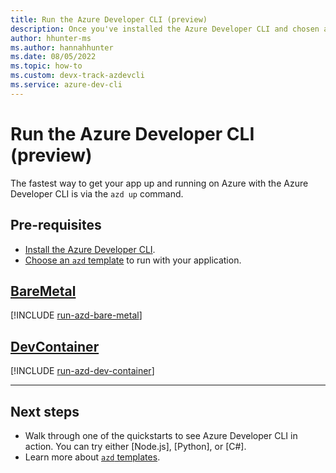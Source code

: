 ```yaml
---
title: Run the Azure Developer CLI (preview)
description: Once you've installed the Azure Developer CLI and chosen a template, run the `azd up` command.
author: hhunter-ms
ms.author: hannahhunter
ms.date: 08/05/2022
ms.topic: how-to
ms.custom: devx-track-azdevcli
ms.service: azure-dev-cli
---
```


# Run the Azure Developer CLI (preview)

The fastest way to get your app up and running on Azure with the Azure Developer CLI is via the `azd up` command. 

## Pre-requisites

- [Install the Azure Developer CLI](./install-azd.md).
- [Choose an `azd` template](./azd-templates.md) to run with your application.

## [BareMetal](#tab/baremetal)

[!INCLUDE [run-azd-bare-metal](includes/run-azd-bare-metal.md)]

## [DevContainer](#tab/devcontainer)

[!INCLUDE [run-azd-dev-container](includes/run-azd-dev-container.md)]

---

## Next steps

- Walk through one of the quickstarts to see Azure Developer CLI in action. You can try either [Node.js], [Python], or [C#].
- Learn more about [`azd` templates](./azd-templates.md).